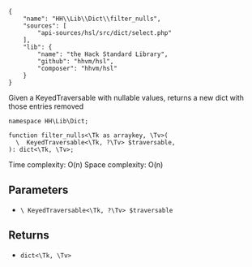 ``` yamlmeta
{
    "name": "HH\\Lib\\Dict\\filter_nulls",
    "sources": [
        "api-sources/hsl/src/dict/select.php"
    ],
    "lib": {
        "name": "the Hack Standard Library",
        "github": "hhvm/hsl",
        "composer": "hhvm/hsl"
    }
}
```




Given a KeyedTraversable with nullable values, returns a new dict with
those entries removed




``` Hack
namespace HH\Lib\Dict;

function filter_nulls<\Tk as arraykey, \Tv>(
  \  KeyedTraversable<\Tk, ?\Tv> $traversable,
): dict<\Tk, \Tv>;
```




Time complexity: O(n)
Space complexity: O(n)




## Parameters




+ ` \ KeyedTraversable<\Tk, ?\Tv> $traversable `




## Returns




* ` dict<\Tk, \Tv> `
<!-- HHAPIDOC -->
